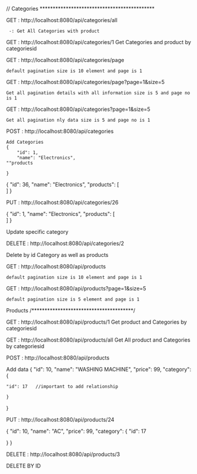 
//  Categories    ********************************************

GET     :   http://localhost:8080/api/categories/all

     -: Get All Categories with product


GET     :  http://localhost:8080/api/categories/1
		Get  Categories and product by categoriesid 

GET  :  http://localhost:8080/api/categories/page

	default pagination size is 10 element and page is 1

GET  : http://localhost:8080/api/categories/page?page=1&size=5

	Get all pagination details with all information size is 5 and page no is 1

GET  : http://localhost:8080/api/categories?page=1&size=5

	Get all pagination nly data size is 5 and page no is 1

POST  :   http://localhost:8080/api/categories

	Add Categories
 	{
        "id": 1,
        "name": "Electronics",
	""products
       
    }

{
    "id": 36,
    "name": "Electronics",
    "products": [  
    ]
  }


PUT   : http://localhost:8080/api/categories/26

{
        "id": 1,
        "name": "Electronics",
        "products": [           
        ]
}
    
    


Update specific category 

DELETE  : http://localhost:8080/api/categories/2

Delete by id Category as well as products



 GET     :     http://localhost:8080/api/products

	default pagination size is 10 element and page is 1

 GET     :     http://localhost:8080/api/products?page=1&size=5


	default pagination size is 5 element and page is 1



Products /***************************************/


GET   :    http://localhost:8080/api/products/1
		Get   product and Categories  by categoriesid 



GET   : http://localhost:8080/api/products/all
		Get All  product and Categories  by categoriesid 


POST  :  http://localhost:8080/api/products

Add data
 {
"id": 10,
"name": "WASHING MACHINE",
"price": 99,
"category": {
    	     
	"id": 17   //important to add relationship
    
	}
}


PUT : http://localhost:8080/api/products/24

{
"id": 10,
"name": "AC",
"price": 99,
"category": {
    "id": 17
    
}
}

DELETE : http://localhost:8080/api/products/3

DELETE BY ID


